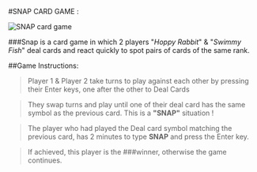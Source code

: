 #SNAP CARD GAME :

![SNAP card game](https://pixabay.com/photos/cards-card-game-heart-pik-4045610/)  


###Snap is a card game in which 2 players "_Hoppy Rabbit_" & "_Swimmy Fish_" deal cards and react quickly to spot pairs of cards of the same rank.    


##Game Instructions:

 > Player 1 & Player 2 take turns to play against each other by pressing their Enter keys, one after the other to Deal Cards     

 > They swap turns and play until one of their deal card has the same symbol as the previous card. This is a **"SNAP"** situation !    
 
 > The player who had played the Deal card symbol matching the previous card, has 2 minutes to type **SNAP** and press the Enter key.    
 
 > If achieved, this player is the ###winner, otherwise the game continues.    

